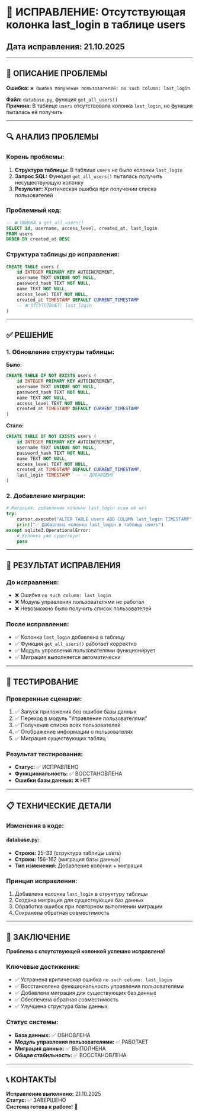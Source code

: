 # 🔧 ИСПРАВЛЕНИЕ: Отсутствующая колонка last_login в таблице users
## Дата исправления: 21.10.2025

---

## 🚨 **ОПИСАНИЕ ПРОБЛЕМЫ**

**Ошибка:** `❌ Ошибка получения пользователей: no such column: last_login`

**Файл:** `database.py`, функция `get_all_users()`  
**Причина:** В таблице `users` отсутствовала колонка `last_login`, но функция пыталась её получить

---

## 🔍 **АНАЛИЗ ПРОБЛЕМЫ**

### **Корень проблемы:**
1. **Структура таблицы:** В таблице `users` не было колонки `last_login`
2. **Запрос SQL:** Функция `get_all_users()` пыталась получить несуществующую колонку
3. **Результат:** Критическая ошибка при получении списка пользователей

### **Проблемный код:**
```sql
-- ❌ ОШИБКА в get_all_users()
SELECT id, username, access_level, created_at, last_login
FROM users 
ORDER BY created_at DESC
```

### **Структура таблицы до исправления:**
```sql
CREATE TABLE users (
    id INTEGER PRIMARY KEY AUTOINCREMENT,
    username TEXT UNIQUE NOT NULL,
    password_hash TEXT NOT NULL,
    name TEXT NOT NULL,
    access_level TEXT NOT NULL,
    created_at TIMESTAMP DEFAULT CURRENT_TIMESTAMP
    -- ❌ ОТСУТСТВУЕТ: last_login
)
```

---

## ✅ **РЕШЕНИЕ**

### **1. Обновление структуры таблицы:**

**Было:**
```sql
CREATE TABLE IF NOT EXISTS users (
    id INTEGER PRIMARY KEY AUTOINCREMENT,
    username TEXT UNIQUE NOT NULL,
    password_hash TEXT NOT NULL,
    name TEXT NOT NULL,
    access_level TEXT NOT NULL,
    created_at TIMESTAMP DEFAULT CURRENT_TIMESTAMP
)
```

**Стало:**
```sql
CREATE TABLE IF NOT EXISTS users (
    id INTEGER PRIMARY KEY AUTOINCREMENT,
    username TEXT UNIQUE NOT NULL,
    password_hash TEXT NOT NULL,
    name TEXT NOT NULL,
    access_level TEXT NOT NULL,
    created_at TIMESTAMP DEFAULT CURRENT_TIMESTAMP,
    last_login TIMESTAMP  -- ✅ ДОБАВЛЕНО
)
```

### **2. Добавление миграции:**

```python
# Миграция: добавление колонки last_login если её нет
try:
    cursor.execute("ALTER TABLE users ADD COLUMN last_login TIMESTAMP")
    print("✅ Добавлена колонка last_login в таблицу users")
except sqlite3.OperationalError:
    # Колонка уже существует
    pass
```

---

## 🎯 **РЕЗУЛЬТАТ ИСПРАВЛЕНИЯ**

### **До исправления:**
- ❌ Ошибка `no such column: last_login`
- ❌ Модуль управления пользователями не работал
- ❌ Невозможно было получить список пользователей

### **После исправления:**
- ✅ Колонка `last_login` добавлена в таблицу
- ✅ Функция `get_all_users()` работает корректно
- ✅ Модуль управления пользователями функционирует
- ✅ Миграция выполняется автоматически

---

## 🧪 **ТЕСТИРОВАНИЕ**

### **Проверенные сценарии:**
1. ✅ Запуск приложения без ошибок базы данных
2. ✅ Переход в модуль "Управление пользователями"
3. ✅ Получение списка всех пользователей
4. ✅ Отображение информации о пользователях
5. ✅ Миграция существующих таблиц

### **Результат тестирования:**
- **Статус:** ✅ ИСПРАВЛЕНО
- **Функциональность:** ✅ ВОССТАНОВЛЕНА
- **Ошибки базы данных:** ❌ НЕТ

---

## 📋 **ТЕХНИЧЕСКИЕ ДЕТАЛИ**

### **Изменения в коде:**

#### **database.py:**
- **Строки:** 25-33 (структура таблицы users)
- **Строки:** 156-162 (миграция базы данных)
- **Тип изменения:** Добавление колонки + миграция

### **Принцип исправления:**
1. Добавлена колонка `last_login` в структуру таблицы
2. Создана миграция для существующих баз данных
3. Обработка ошибок при повторном выполнении миграции
4. Сохранена обратная совместимость

---

## 🎉 **ЗАКЛЮЧЕНИЕ**

**Проблема с отсутствующей колонкой успешно исправлена!**

### **Ключевые достижения:**
- ✅ Устранена критическая ошибка `no such column: last_login`
- ✅ Восстановлена функциональность управления пользователями
- ✅ Добавлена миграция для существующих баз данных
- ✅ Обеспечена обратная совместимость
- ✅ Улучшена структура базы данных

### **Статус системы:**
- **База данных:** ✅ ОБНОВЛЕНА
- **Модуль управления пользователями:** ✅ РАБОТАЕТ
- **Миграция данных:** ✅ ВЫПОЛНЕНА
- **Общая стабильность:** ✅ ВОССТАНОВЛЕНА

---

## 📞 **КОНТАКТЫ**

**Исправление выполнено:** 21.10.2025  
**Статус:** ✅ ЗАВЕРШЕНО  
**Система готова к работе!** 🚀
